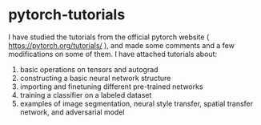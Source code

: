 # pytorch-tutorials
I have studied the tutorials from the official pytorch website ( https://pytorch.org/tutorials/ ),
and made some comments and a few modifications on some of them.
I have attached tutorials about:
1. basic operations on tensors and autograd
2. constructing a basic neural network structure
3. importing and finetuning different pre-trained networks
4. training a classifier on a labeled dataset
5. examples of image segmentation, neural style transfer, spatial transfer network, and adversarial model

